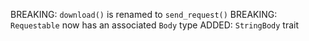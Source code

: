 BREAKING: `download()` is renamed to `send_request()`
BREAKING: `Requestable` now has an associated `Body` type
ADDED: `StringBody` trait
